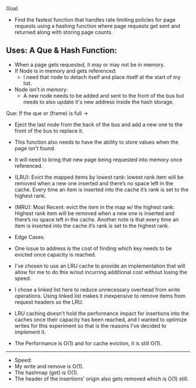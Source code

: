 Goal:

- Find the fastest function that handles rate limiting policies for page requests using a hashing function
  where page requests get sent and returned along with storing page counts.
  
Uses: A Que & Hash Function:
--------------------------------------------------------------------------------------------------------
- When a page gets requested, it may or may not be in memory.
- If Node is in memory and gets referenced: 
  - I need that node to detach itself and place itself at the start of my list.
- Node isn't in memory:
  - A new node needs to be added and sent to the front of the bus but needs to also update it's new address inside the hash storage.
    
Que: If the que or (frame) is full ->
- Eject the last node from the back of the bus and add a new one to the front of the bus to replace it. 
- This function also needs to have the ability to store values when the page isn't found. 
- It will need to bring that new page being requested into memory once referenced.
- (LRU): Evict the mapped items by lowest rank: lowest rank item will be removed when a new one inserted and there’s
no space left in the cache. Every time an item is inserted into the cache it’s rank is set to the highest
rank.
- (MRU): Most Recent: evict the item in the map w/ the highest rank: Highest rank item will be removed when a new
one is inserted and there’s no space left in the cache. Another note is that every time an item is inserted
into the cache it’s rank is set to the highest rank.
 
-  Edge Cases. 
 - One issue to address is the cost of finding which key needs to be evicted once capacity is reached. 
- I've chosen to use an LRU cache to provide an implementation that will allow for me to do this w/out incurring additional cost without losing the speed.
- I chose a linked list here to reduce unnecessary overhead from write operations. Using linked list makes it inexpensive to remove items from request headers so the LRU. 
- LRU caching doesn't hold the performance impact for insertions into the caches once their capacity has been reached, and I wanted to optimize writes for this experiment so that is the reasons I've decided to implement it.
- The Performance is O(1) and for cache eviction, it is still O(1).
-----------------------------------------------------------------------------------------------------------------------
- Speed:
- My write and remove is O(1).
- The hashmap (get) is O(1).
- The header of the insertions' origin also gets removed which is O(1) still.